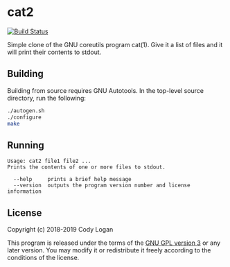 # cat2

[![Build Status](https://travis-ci.org/clpo13/cat2.svg?branch=master)](https://travis-ci.org/clpo13/cat2)

Simple clone of the GNU coreutils program cat(1). Give it a list of files and
it will print their contents to stdout.

## Building

Building from source requires GNU Autotools. In the top-level source
directory, run the following:

```bash
./autogen.sh
./configure
make
```

## Running

```text
Usage: cat2 file1 file2 ...
Prints the contents of one or more files to stdout.

  --help     prints a brief help message
  --version  outputs the program version number and license information
```

## License

Copyright (c) 2018-2019 Cody Logan

This program is released under the terms of the [GNU GPL version 3](LICENSE)
or any later version. You may modify it or redistribute it freely according
to the conditions of the license.
